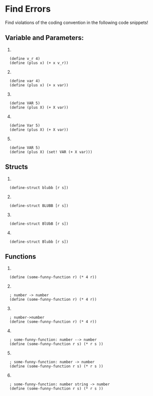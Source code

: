 # Find Errors

Find violations of the coding convention in the following code snippets!

## Variable and Parameters:

1) 

```
  (define v_r 4)
  (define (plus x) (+ x v_r))
```

2)
```
  (define var 4)
  (define (plus x) (+ x var))
```

3)
```
  (define VAR 5)
  (define (plus X) (+ X var))
```

4)
```
  (define Var 5)
  (define (plus X) (+ X var))
```

5)
```
  (define VAR 5)
  (define (plus X) (set! VAR (+ X var)))
```

## Structs

1)
```
  (define-struct blubb [r s])
```

2)
```
  (define-struct BLUBB [r s])
```

3)
```
  (define-struct BlUbB [r s])
```

4)
```
  (define-struct Blubb [r s])
```

## Functions

1)
```
  (define (some-funny-function r) (* 4 r))
```

2)
```
  ; number -> number
  (define (some-funny-function r) (* 4 r))
```

3)
```
  ; number->number
  (define (some-funny-function r) (* 4 r))
```

4)
```
  ; some-funny-function: number --> number
  (define (some-funny-function r s) (* r s ))
```

5)
```
  ; some-funny-function: number -> number
  (define (some-funny-function r s) (* r s ))
```

6)
```
  ; some-funny-function: number string -> number
  (define (some-funny-function r s) (* r s ))
```


